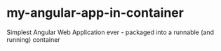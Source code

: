 # my-angular-app-in-container
Simplest Angular Web Application ever - packaged into a runnable (and running) container
